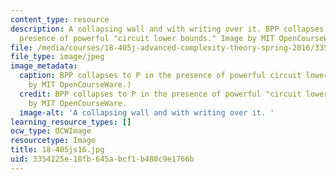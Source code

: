 ```yaml
---
content_type: resource
description: A collapsing wall and with writing over it. BPP collapses to P in the
  presence of powerful "circuit lower bounds." Image by MIT OpenCourseWare.
file: /media/courses/18-405j-advanced-complexity-theory-spring-2016/3354225e18fb645abcf1b480c9e1766b_18-405js16.jpg
file_type: image/jpeg
image_metadata:
  caption: BPP collapses to P in the presence of powerful circuit lower bounds. (Image
    by MIT OpenCourseWare.)
  credit: BPP collapses to P in the presence of powerful "circuit lower bounds." Image
    by MIT OpenCourseWare.
  image-alt: 'A collapsing wall and with writing over it. '
learning_resource_types: []
ocw_type: OCWImage
resourcetype: Image
title: 18-405js16.jpg
uid: 3354225e-18fb-645a-bcf1-b480c9e1766b
---
```

